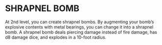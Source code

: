 # SHRAPNEL BOMB

At 2nd level, you can create shrapnel bombs. By augmenting your bomb’s explosive contents with metal bearings, you can change it into a shrapnel bomb. A shrapnel bomb deals piercing damage instead of fire damage, has d8 damage dice, and explodes in a 10-foot radius.